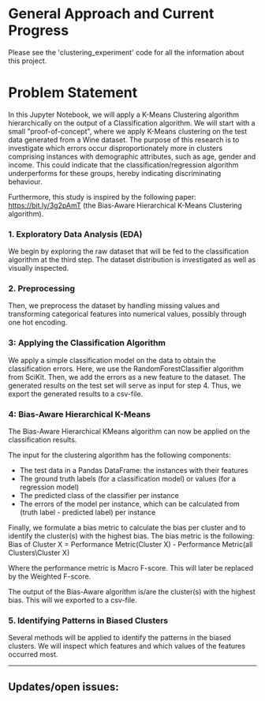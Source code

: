 # General Approach and Current Progress


Please see the 'clustering_experiment' code for all the information about this project. 
 
# Problem Statement
In this Jupyter Notebook, we will apply a K-Means Clustering algorithm hierarchically on the output of a Classification algorithm.
We will start with a small "proof-of-concept", where we apply K-Means clustering on the test data generated from a Wine dataset.
The purpose of this research is to investigate which errors occur disproportionately more in clusters comprising instances with demographic attributes, such as age, gender and income. This could indicate that the classification/regression algorithm underperforms for these groups, hereby indicating discriminating behaviour.

Furthermore, this study is inspired by the following paper: https://bit.ly/3g2pAmT (the Bias-Aware Hierarchical K-Means Clustering algorithm). 

### 1. Exploratory Data Analysis (EDA)
We begin by exploring the raw dataset that will be fed to the classification algorithm at the third step. The dataset distribution is investigated as well as visually inspected. 

### 2. Preprocessing 
Then, we preprocess the dataset by handling missing values and transforming categorical features into numerical values, possibly through one hot encoding.


### 3: Applying the Classification Algorithm  
We apply a simple classification model on the data to obtain the classification errors. Here, we use the RandomForestClassifier algorithm from SciKit. Then, we add the errors as a new feature to the dataset.
The generated results on the test set will serve as input for step 4. Thus, we export the generated results to a csv-file. 


### 4: Bias-Aware Hierarchical K-Means 
The Bias-Aware Hierarchical KMeans algorithm can now be applied on the classification results. 

The input for the clustering algorithm has the following components:
- The test data in a Pandas DataFrame: the instances with their features 
- The ground truth labels (for a classification model) or values (for a regression model)
- The predicted class of the classifier per instance
- The errors of the model per instance, which can be calculated from (truth label - predicted label) per instance

Finally, we formulate a bias metric to calculate the bias per cluster and to identify the cluster(s) with the highest bias. 
The bias metric is the following:
Bias of Cluster X = Performance Metric(Cluster X) - Performance Metric(all Clusters\Cluster X)

Where the performance metric is Macro F-score. This will later be replaced by the Weighted F-score.

The output of the Bias-Aware algorithm is/are the cluster(s) with the highest bias. This will we exported to a csv-file. 


### 5. Identifying Patterns in Biased Clusters
Several methods will be applied to identify the patterns in the biased clusters. We will inspect which features and which values of the features occurred most. 

-----

Updates/open issues:
- 